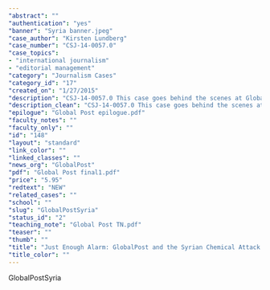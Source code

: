 ```yaml
---
"abstract": ""
"authentication": "yes"
"banner": "Syria banner.jpeg"
"case_author": "Kirsten Lundberg"
"case_number": "CSJ-14-0057.0"
"case_topics":
- "international journalism"
- "editorial management"
"category": "Journalism Cases"
"category_id": "17"
"created_on": "1/27/2015"
"description": "CSJ-14-0057.0 This case goes behind the scenes at GlobaPost to follow how journalists operate in war zones and how editors evaluate the newsworthiness of what could be an explosive story. In April 2014, GlobalPost Senior Correspondent Tracey Shelton heard reports of a chemical weapons attack that might cross the "red line" set by US President Barack Obama eight months earlier. She and her editors have to decide how to treat what she uncovers. "
"description_clean": "CSJ-14-0057.0 This case goes behind the scenes at GlobaPost to follow how journalists operate in war zones and how editors evaluate the newsworthiness of what could be an explosive story. In April 2014, GlobalPost Senior Correspondent Tracey Shelton heard reports of a chemical weapons attack that might cross the "red line" set by US President Barack Obama eight months earlier. She and her editors have to decide how to treat what she uncovers. "
"epilogue": "Global Post epilogue.pdf"
"faculty_notes": ""
"faculty_only": ""
"id": "148"
"layout": "standard"
"link_color": ""
"linked_classes": ""
"news_org": "GlobalPost"
"pdf": "Global Post final1.pdf"
"price": "5.95"
"redtext": "NEW"
"related_cases": ""
"school": ""
"slug": "GlobalPostSyria"
"status_id": "2"
"teaching_note": "Global Post TN.pdf"
"teaser": ""
"thumb": ""
"title": "Just Enough Alarm: GlobalPost and the Syrian Chemical Attack S"
"title_color": ""
---
```


GlobalPostSyria